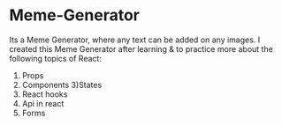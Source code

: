 # Meme-Generator

Its a Meme Generator, where any text can be added on any images. I created this Meme Generator after learning & to practice more about the following topics of React: 
1) Props
2) Components
3)States
4) React hooks 
5) Api in react
6) Forms